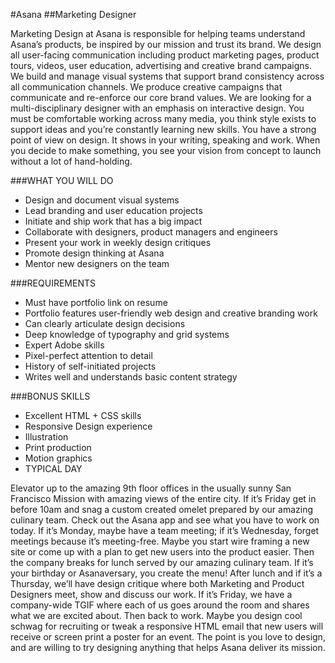 #Asana
##Marketing Designer

Marketing Design at Asana is responsible for helping teams understand Asana’s products, be inspired by our mission and trust its brand. We design all user-facing communication including product marketing pages, product tours, videos, user education, advertising and creative brand campaigns. We build and manage visual systems that support brand consistency across all communication channels. We produce creative campaigns that communicate and re-enforce our core brand values.
We are looking for a multi-disciplinary designer with an emphasis on interactive design. You must be comfortable working across many media, you think style exists to support ideas and you’re constantly learning new skills. You have a strong point of view on design. It shows in your writing, speaking and work. When you decide to make something, you see your vision from concept to launch without a lot of hand-holding.

###WHAT YOU WILL DO
* Design and document visual systems
* Lead branding and user education projects
* Initiate and ship work that has a big impact
* Collaborate with designers, product managers and engineers
* Present your work in weekly design critiques
* Promote design thinking at Asana
* Mentor new designers on the team

###REQUIREMENTS
* Must have portfolio link on resume
* Portfolio features user-friendly web design and creative branding work
* Can clearly articulate design decisions
* Deep knowledge of typography and grid systems
* Expert Adobe skills
* Pixel-perfect attention to detail
* History of self-initiated projects
* Writes well and understands basic content strategy

###BONUS SKILLS
* Excellent HTML + CSS skills
* Responsive Design experience
* Illustration
* Print production
* Motion graphics
* TYPICAL DAY

Elevator up to the amazing 9th floor offices in the usually sunny San Francisco Mission with amazing views of the entire city. If it’s Friday get in before 10am and snag a custom created omelet prepared by our amazing culinary team. Check out the Asana app and see what you have to work on today. If it’s Monday, maybe have a team meeting; if it’s Wednesday, forget meetings because it’s meeting-free. Maybe you start wire framing a new site or come up with a plan to get new users into the product easier. Then the company breaks for lunch served by our amazing culinary team. If it’s your birthday or Asanaversary, you create the menu! After lunch and if it’s a Thursday, we’ll have design critique where both Marketing and Product Designers meet, show and discuss our work. If it’s Friday, we have a company-wide TGIF where each of us goes around the room and shares what we are excited about. Then back to work. Maybe you design cool schwag for recruiting or tweak a responsive HTML email that new users will receive or screen print a poster for an event. The point is you love to design, and are willing to try designing anything that helps Asana deliver its mission.